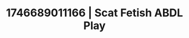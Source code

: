---
categories:
- Whispers of pleasure
- Nude shadows
- AI-generated
- Kinky fairytales
- Erotic duality
- ASMR
- Morning after
- Cosplay
image: /assets/images/1746689011166.jpg
layout: post
seo:
  description: Featured content with sensual ABDL Play, Scat Fetish. HD images available.
  keywords: ABDL Play, Scat Fetish
  og_image: /assets/images/1746689011166.jpg
  schema_type: VisualArtwork
tags:
- ABDL Play
- Scat Fetish
- '#1746689011166'
title: 1746689011166 | Scat Fetish ABDL Play
---